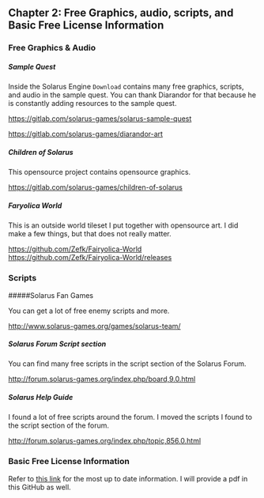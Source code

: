
## Chapter 2: Free Graphics, audio, scripts, and Basic Free License Information

### Free Graphics & Audio

##### Sample Quest

Inside the Solarus Engine `Download` contains many free graphics, scripts, and audio in the sample quest. You can thank Diarandor for that because he is constantly adding resources to the sample quest.

https://gitlab.com/solarus-games/solarus-sample-quest

https://gitlab.com/solarus-games/diarandor-art

##### Children of Solarus

This opensource project contains opensource graphics.

https://gitlab.com/solarus-games/children-of-solarus

##### Faryolica World

This is an outside world tileset I put together with opensource art. I did make a few things, but that does not really matter.

https://github.com/Zefk/Fairyolica-World
https://github.com/Zefk/Fairyolica-World/releases

### Scripts

#####Solarus Fan Games

You can get a lot of free enemy scripts and more.

http://www.solarus-games.org/games/solarus-team/

##### Solarus Forum Script section

You can find many free scripts in the script section of the Solarus Forum.

http://forum.solarus-games.org/index.php/board,9.0.html

##### Solarus Help Guide

I found a lot of free scripts around the forum. I moved the scripts I found to the script section of the forum. 

http://forum.solarus-games.org/index.php/topic,856.0.html

### Basic Free License Information

Refer to [this link](http://forum.solarus-games.org/index.php/topic,610.0.html) for the most up to date information. I will provide a pdf in this GitHub as well.

